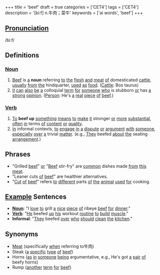 +++
title = 'beef'
draft = true
categories = ['CET4']
tags = ['CET4']
description = '[biːf] n.牛肉；菜牛'
keywords = ['ai words', 'beef']
+++

## [Pronunciation](/post/pronunciation/)
/biːf/

## Definitions
### [Noun](/post/noun/)
1. [Beef](/post/beef/) is [a](/post/a/) __noun__ referring [to](/post/to/) [the](/post/the/) [flesh](/post/flesh/) [and](/post/and/) [meat](/post/meat/) [of](/post/of/) domesticated [cattle](/post/cattle/), [usually](/post/usually/) [from](/post/from/) [the](/post/the/) hindquarter, [used](/post/used/) [as](/post/as/) [food](/post/food/). ([Cattle](/post/cattle/): Bos taurus)
2. [It](/post/it/) [can](/post/can/) [also](/post/also/) [be](/post/be/) [a](/post/a/) colloquial [term](/post/term/) [for](/post/for/) [someone](/post/someone/) [who](/post/who/) is stubborn [or](/post/or/) has [a](/post/a/) [strong](/post/strong/) [opinion](/post/opinion/). ([Person](/post/person/): He's [a](/post/a/) [real](/post/real/) [piece](/post/piece/) [of](/post/of/) [beef](/post/beef/).)

### [Verb](/post/verb/)
1. [To](/post/to/) __beef up__ [something](/post/something/) [means](/post/means/) [to](/post/to/) [make](/post/make/) [it](/post/it/) stronger [or](/post/or/) [more](/post/more/) [substantial](/post/substantial/), [often](/post/often/) [in](/post/in/) terms [of](/post/of/) [content](/post/content/) [or](/post/or/) [quality](/post/quality/).
2. [In](/post/in/) informal contexts, [to](/post/to/) [engage](/post/engage/) [in](/post/in/) [a](/post/a/) [dispute](/post/dispute/) [or](/post/or/) [argument](/post/argument/) [with](/post/with/) [someone](/post/someone/), [especially](/post/especially/) [over](/post/over/) [a](/post/a/) trivial [matter](/post/matter/). (e.g., [They](/post/they/) beefed [about](/post/about/) [the](/post/the/) seating [arrangement](/post/arrangement/).)

## Phrases
- "Grilled [beef](/post/beef/)" [or](/post/or/) "[Beef](/post/beef/) stir-fry" are [common](/post/common/) dishes made [from](/post/from/) [this](/post/this/) [meat](/post/meat/).
- "Leaner cuts [of](/post/of/) [beef](/post/beef/)" are healthier alternatives.
- "[Cut](/post/cut/) [of](/post/of/) [beef](/post/beef/)" refers [to](/post/to/) [different](/post/different/) parts [of](/post/of/) [the](/post/the/) [animal](/post/animal/) [used](/post/used/) [for](/post/for/) cooking.

## [Example](/post/example/) Sentences
- **[Noun](/post/noun/)**: "I [love](/post/love/) [to](/post/to/) grill [a](/post/a/) [nice](/post/nice/) [piece](/post/piece/) [of](/post/of/) ribeye [beef](/post/beef/) [for](/post/for/) [dinner](/post/dinner/)."
- **[Verb](/post/verb/)**: "[He](/post/he/) beefed [up](/post/up/) [his](/post/his/) workout [routine](/post/routine/) [to](/post/to/) [build](/post/build/) [muscle](/post/muscle/)."
- **Informal**: "[They](/post/they/) beefed [over](/post/over/) [who](/post/who/) [should](/post/should/) [clean](/post/clean/) [the](/post/the/) [kitchen](/post/kitchen/)."

## Synonyms
- [Meat](/post/meat/) (specifically [when](/post/when/) referring to牛肉)
- Steak ([a](/post/a/) [specific](/post/specific/) [type](/post/type/) [of](/post/of/) [beef](/post/beef/))
- Horns ([as](/post/as/) [in](/post/in/) [someone](/post/someone/) [being](/post/being/) argumentative, e.g., He's got [a](/post/a/) [pair](/post/pair/) [of](/post/of/) beefy horns)
- Rump ([another](/post/another/) [term](/post/term/) [for](/post/for/) [beef](/post/beef/))
